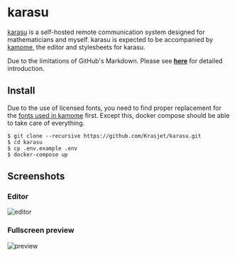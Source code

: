 # karasu

[karasu](https://github.com/Krasjet/karasu) is a self-hosted remote communication system designed for mathematicians and myself. karasu is expected to be accompanied by [kamome](https://github.com/Krasjet/kamome), the editor and style­sheets for karasu.

Due to the limitations of GitHub's Markdown. Please see [**here**](https://krasjet.com/voice/karasu/) for detailed introduction.

## Install

Due to the use of licensed fonts, you need to find proper replacement for the [fonts used in kamome](https://github.com/Krasjet/kamome/tree/master/static/fonts) first. Except this, docker compose should be able to take care of everything.
```
$ git clone --recursive https://github.com/Krasjet/karasu.git
$ cd karasu
$ cp .env.example .env
$ docker-compose up
```

## Screenshots

### Editor

![editor](https://krasjet.com/voice/karasu/imgs/editor.png)

### Fullscreen preview

![preview](https://krasjet.com/voice/karasu/imgs/view.png)
